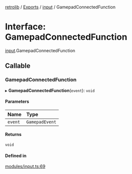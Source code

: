 [retrolib](../README.md) / [Exports](../modules.md) / [input](../modules/input.md) / GamepadConnectedFunction

# Interface: GamepadConnectedFunction

[input](../modules/input.md).GamepadConnectedFunction

## Callable

### GamepadConnectedFunction

▸ **GamepadConnectedFunction**(`event`): `void`

#### Parameters

| Name | Type |
| :------ | :------ |
| `event` | `GamepadEvent` |

#### Returns

`void`

#### Defined in

[modules/input.ts:69](https://github.com/philbgarner/retrolib/blob/a3f3c14/src/modules/input.ts#L69)
